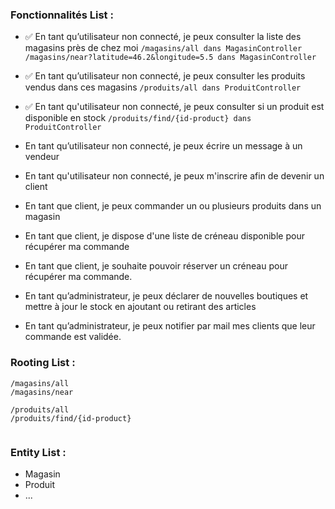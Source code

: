 ### Fonctionnalités List :

- ✅ En tant qu’utilisateur non connecté, je peux consulter la liste des magasins près de chez moi
    `/magasins/all dans MagasinController`
    `/magasins/near?latitude=46.2&longitude=5.5 dans MagasinController`
- ✅ En tant qu’utilisateur non connecté, je peux consulter les produits vendus dans ces magasins
    `/produits/all dans ProduitController`
- ✅ En tant qu'utilisateur non connecté, je peux consulter si un produit est disponible en stock
    `/produits/find/{id-product} dans ProduitController`

- En tant qu’utilisateur non connecté, je peux écrire un message à un vendeur
- En tant qu'utilisateur non connecté, je peux m'inscrire afin de devenir un client
- En tant que client, je peux commander un ou plusieurs produits dans un magasin
- En tant que client, je dispose d'une liste de créneau disponible pour récupérer ma commande
- En tant que client, je souhaite pouvoir réserver un créneau pour récupérer ma commande.
- En tant qu’administrateur, je peux déclarer de nouvelles boutiques et mettre à jour le stock en ajoutant ou retirant des articles
- En tant qu’administrateur, je peux notifier par mail mes clients que leur commande est validée.

### Rooting List :
```
/magasins/all
/magasins/near

/produits/all
/produits/find/{id-product}


```

### Entity List :
- Magasin
- Produit
- ...